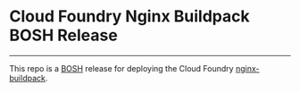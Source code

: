 # Cloud Foundry Nginx Buildpack BOSH Release

----
This repo is a [BOSH](https://github.com/cloudfoundry/bosh) release for
deploying the Cloud Foundry [nginx-buildpack](https://github.com/cloudfoundry/nginx-buildpack).
